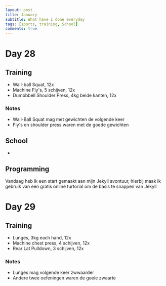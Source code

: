 ```yaml
---
layout: post
title: January
subtitle: What have I done everyday
tags: [sports, training, School]
comments: true
---
```


# Day 28
## Training
* Wall-ball Squat, 12x
* Machine Fly's, 5 schijven, 12x
* Dumbbbell Shoulder Press, 4kg beide kanten, 12x  
### Notes
* Wall-Ball Squat mag met gewichten de volgende keer  
* Fly's en shoulder press waren met de goede gewichten
## School
-
## Programming
Vandaag heb ik een start gemaakt aan mijn Jekyll avontuur, hierbij maak ik gebruik van een gratis online turtorial om de basis te snappen van Jekyll

# Day 29
## Training
* Lunges, 3kg each hand, 12x
* Machine chest press, 4 schijven, 12x
* Rear Lat Pulldown, 3 schijven, 12x
### Notes
* Lunges mag volgende keer zwwaarder
* Andere twee oefeningen waren de goeie zwaarte